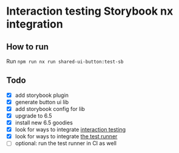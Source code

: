# Interaction testing Storybook nx integration

## How to run

Run `npm run nx run shared-ui-button:test-sb`

## Todo

- [x] add storybook plugin
- [x] generate button ui lib
- [x] add storybook config for lib
- [x] upgrade to 6.5
- [x] install new 6.5 goodies
- [x] look for ways to integrate [interaction testing](https://storybook.js.org/docs/angular/writing-tests/interaction-testing)
- [x] look for ways to integrate [the test runner](https://storybook.js.org/docs/angular/writing-tests/test-runner)
- [ ] optional: run the test runner in CI as well
